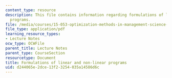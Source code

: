```yaml
---
content_type: resource
description: This file contains information regarding formulations of linear and non-linear
  programs.
file: /media/courses/15-053-optimization-methods-in-management-science-spring-2013/d244065e2dce13f23254035a14586d6c_MIT15_053S13_lec2.pdf
file_type: application/pdf
learning_resource_types:
- Lecture Notes
ocw_type: OCWFile
parent_title: Lecture Notes
parent_type: CourseSection
resourcetype: Document
title: Formulations of linear and non-linear programs
uid: d244065e-2dce-13f2-3254-035a14586d6c
---
```

